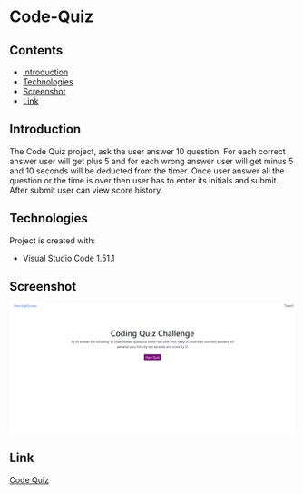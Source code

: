 # Code-Quiz

## Contents

* [Introduction](#Introduction)
* [Technologies](#Technologies)
* [Screenshot](#Screenshot)
* [Link](#Link)

## Introduction

The Code Quiz project, ask the user answer 10 question. For each correct answer user will get plus 5 and for each wrong answer user will get minus 5 and 10 seconds will be deducted from the timer.
Once user answer all the question or the time is over then user has to enter its initials and submit. After submit user can view score history.


## Technologies

Project is created with:

* Visual Studio Code 1.51.1

## Screenshot

![image](./assets/images/screenshot.png)
## Link

[Code Quiz](https://panwaramita.github.io/Code-Quiz/)
